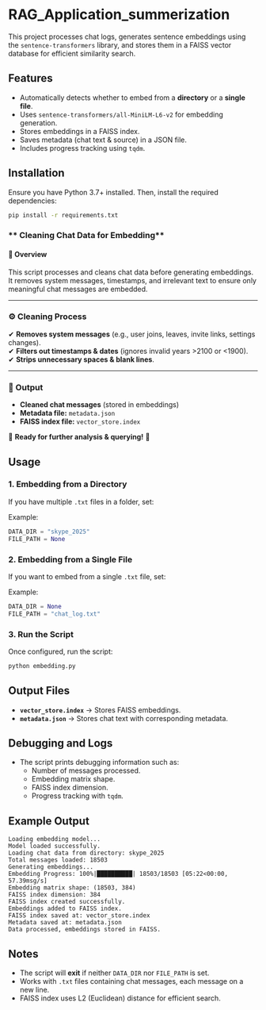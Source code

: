 # RAG_Application_summerization

This project processes chat logs, generates sentence embeddings using the `sentence-transformers` library, and stores them in a FAISS vector database for efficient similarity search.

## Features
- Automatically detects whether to embed from a **directory** or a **single file**.
- Uses `sentence-transformers/all-MiniLM-L6-v2` for embedding generation.
- Stores embeddings in a FAISS index.
- Saves metadata (chat text & source) in a JSON file.
- Includes progress tracking using `tqdm`.

## Installation
Ensure you have Python 3.7+ installed. Then, install the required dependencies:

```bash
pip install -r requirements.txt
```

### ** Cleaning Chat Data for Embedding**  

#### **📌 Overview**  
This script processes and cleans chat data before generating embeddings. It removes system messages, timestamps, and irrelevant text to ensure only meaningful chat messages are embedded.

---

### **⚙️ Cleaning Process**  
✔ **Removes system messages** (e.g., user joins, leaves, invite links, settings changes).  
✔ **Filters out timestamps & dates** (ignores invalid years >2100 or <1900).  
✔ **Strips unnecessary spaces & blank lines**.  


---

### **📌 Output**  
- **Cleaned chat messages** (stored in embeddings)  
- **Metadata file:** `metadata.json`  
- **FAISS index file:** `vector_store.index`  

🎯 **Ready for further analysis & querying!** 🚀

## Usage
### 1. **Embedding from a Directory**
If you have multiple `.txt` files in a folder, set:

Example:
```python
DATA_DIR = "skype_2025"
FILE_PATH = None
```

### 2. **Embedding from a Single File**
If you want to embed from a single `.txt` file, set:

Example:
```python
DATA_DIR = None
FILE_PATH = "chat_log.txt"
```

### 3. **Run the Script**
Once configured, run the script:

```bash
python embedding.py
```

## Output Files
- **`vector_store.index`** → Stores FAISS embeddings.
- **`metadata.json`** → Stores chat text with corresponding metadata.

## Debugging and Logs
- The script prints debugging information such as:
  - Number of messages processed.
  - Embedding matrix shape.
  - FAISS index dimension.
  - Progress tracking with `tqdm`.

## Example Output
```
Loading embedding model...
Model loaded successfully.
Loading chat data from directory: skype_2025
Total messages loaded: 18503
Generating embeddings...
Embedding Progress: 100%|██████████| 18503/18503 [05:22<00:00, 57.39msg/s]
Embedding matrix shape: (18503, 384)
FAISS index dimension: 384
FAISS index created successfully.
Embeddings added to FAISS index.
FAISS index saved at: vector_store.index
Metadata saved at: metadata.json
Data processed, embeddings stored in FAISS.
```

## Notes
- The script will **exit** if neither `DATA_DIR` nor `FILE_PATH` is set.
- Works with `.txt` files containing chat messages, each message on a new line.
- FAISS index uses L2 (Euclidean) distance for efficient search.
